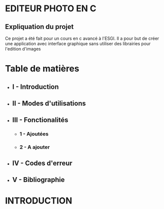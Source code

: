 # EDITEUR PHOTO EN C 

## Expliquation du projet

Ce projet a été fait pour un cours en c avancé à l'ESGI. Il a pour but de créer une application avec interface graphique sans utiliser des librairies pour l'edition d'images

# Table de matières
- ## I - Introduction
- ## II - Modes d'utilisations 
- ## III - Fonctionalités
    - ### 1 - Ajoutées
    - ### 2 - A ajouter 
- ## IV - Codes d'erreur
- ## V - Bibliographie


# INTRODUCTION 